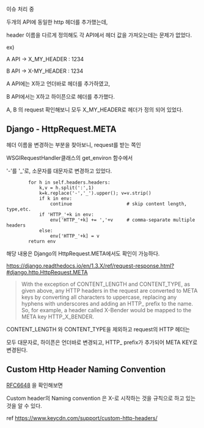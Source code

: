 이슈 처리 중

두개의 API에 동일한 http 헤더를 추가했는데, 

header 이름을 다르게 정의해도 각 API에서 헤더 값을 가져오는데는 문제가 없었다.

ex)

A API -> X_MY_HEADER : 1234

B API -> X-MY_HEADER : 1234


A API에는 X하고 언더바로 헤더를 추가하였고, 

B API에서는 X하고 하이픈으로 헤더를 추가했다.

A, B 의 request 확인해보니 모두 X_MY_HEADER로 헤더가 정의 되어 있었다.


## Django - HttpRequest.META

헤더 이름을 변경하는 부분을 찾아보니, request를 받는 쪽인

WSGIRequestHandler클래스의 get_environ 함수에서

'-'를 '_'로, 소문자를 대문자로 변경하고 있었다.

```
        for h in self.headers.headers:
            k,v = h.split(':',1)
            k=k.replace('-','_').upper(); v=v.strip()
            if k in env:
                continue                    # skip content length, type,etc.
            if 'HTTP_'+k in env:
                env['HTTP_'+k] += ','+v     # comma-separate multiple headers
            else:
                env['HTTP_'+k] = v
        return env

```

해당 내용은 Django의 HttpRequest.META에서도 확인이 가능하다.

https://django.readthedocs.io/en/1.3.X/ref/request-response.html?#django.http.HttpRequest.META

> With the exception of CONTENT_LENGTH and CONTENT_TYPE, as given above, any HTTP headers in the request are converted to META keys by converting all characters to uppercase, replacing any hyphens with underscores and adding an HTTP_ prefix to the name. So, for example, a header called X-Bender would be mapped to the META key HTTP_X_BENDER.

CONTENT_LENGTH 와 CONTENT_TYPE을 제외하고 request의 HTTP 헤더는 

모두 대문자로, 하이픈은 언더바로 변경되고, HTTP_ prefix가 추가되어 META KEY로 변경된다.

## Custom Http Header Naming Convention

[RFC6648](https://tools.ietf.org/html/rfc6648) 을 확인해보면

Custom header의 Naming convention 은 X-로 시작하는 것을 규칙으로 하고 있는 것을 알 수 있다.

ref https://www.keycdn.com/support/custom-http-headers/
